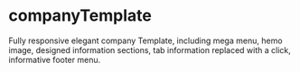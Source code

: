 # companyTemplate
Fully responsive elegant company Template, including mega menu, hemo image, designed information sections, tab information replaced with a click, informative footer menu.
